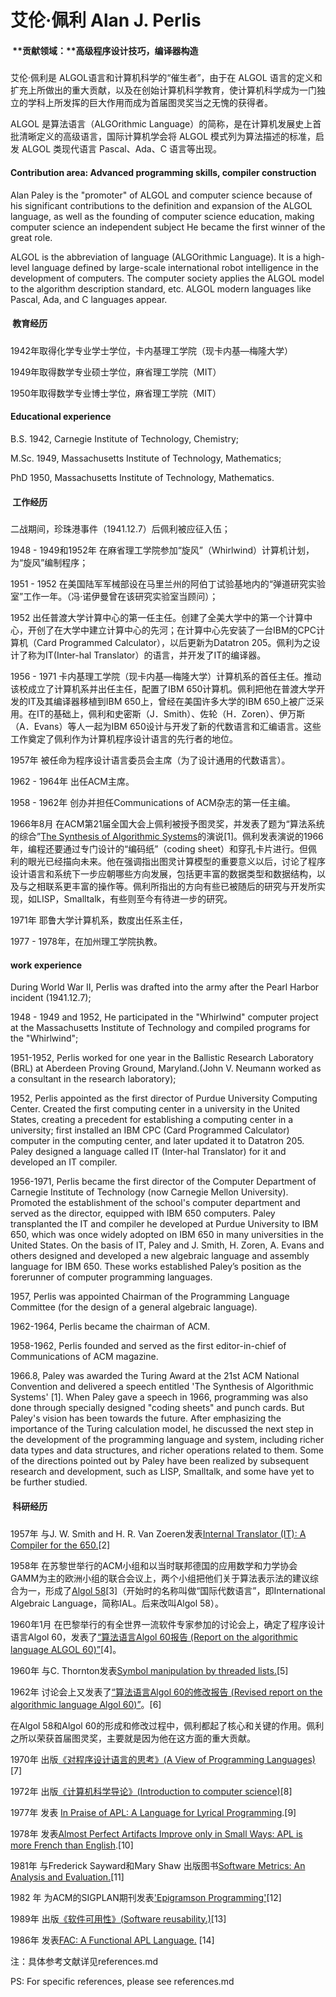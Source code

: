 # 艾伦·佩利 Alan J. Perlis

 

#### **** **贡献领域：**高级程序设计技巧，编译器构造

艾伦·佩利是 ALGOL语言和计算机科学的“催生者”，由于在 ALGOL 语言的定义和扩充上所做出的重大贡献，以及在创始计算机科学教育，使计算机科学成为一门独立的学科上所发挥的巨大作用而成为首届图灵奖当之无愧的获得者。

ALGOL 是算法语言（ALGOrithmic Language）的简称，是在计算机发展史上首批清晰定义的高级语言，国际计算机学会将 ALGOL 模式列为算法描述的标准，启发 ALGOL 类现代语言 Pascal、Ada、C 语言等出现。

#### Contribution area: Advanced programming skills, compiler construction

Alan Paley is the "promoter" of ALGOL and computer science because of his significant contributions to the definition and expansion of the ALGOL language, as well as the founding of computer science education, making computer science an independent subject He became the first winner of the great role.

ALGOL is the abbreviation of language (ALGOrithmic Language). It is a high-level language defined by large-scale international robot intelligence in the development of computers. The computer society applies the ALGOL model to the algorithm description standard, etc. ALGOL modern languages like Pascal, Ada, and C languages appear.



#### **** **教育经历**

1942年取得化学专业学士学位，卡内基理工学院（现卡内基—梅隆大学）

1949年取得数学专业硕士学位，麻省理工学院（MIT）

1950年取得数学专业博士学位，麻省理工学院（MIT）

#### Educational experience

B.S. 1942, Carnegie Institute of Technology, Chemistry; 

M.Sc. 1949, Massachusetts Institute of Technology, Mathematics;

PhD 1950, Massachusetts Institute of Technology, Mathematics. 



#### **** **工作经历**

二战期间，珍珠港事件（1941.12.7）后佩利被应征入伍；

1948 - 1949和1952年 在麻省理工学院参加“旋风”（Whirlwind）计算机计划，为“旋风”编制程序；

1951 - 1952 在美国陆军军械部设在马里兰州的阿伯丁试验基地内的“弹道研究实验室”工作一年。（冯·诺伊曼曾在该研究实验室当顾问）；

1952 出任普渡大学计算中心的第一任主任。创建了全美大学中的第一个计算中心，开创了在大学中建立计算中心的先河；在计算中心先安装了一台IBM的CPC计算机（Card Programmed Calculator），以后更新为Datatron 205。佩利为之设计了称为IT(Inter-hal Translator）的语言，并开发了IT的编译器。

1956 - 1971 卡内基理工学院（现卡内基—梅隆大学）计算机系的首任主任。推动该校成立了计算机系并出任主任，配置了IBM 650计算机。佩利把他在普渡大学开发的IT及其编译器移植到IBM 650上，曾经在美国许多大学的IBM 650上被广泛采用。在IT的基础上，佩利和史密斯（J．Smith）、佐轮（H．Zoren）、伊万斯（A．Evans）等人一起为IBM 650设计与开发了新的代数语言和汇编语言。这些工作奠定了佩利作为计算机程序设计语言的先行者的地位。

1957年 被任命为程序设计语言委员会主席（为了设计通用的代数语言）。

1962 - 1964年 出任ACM主席。

1958 - 1962年 创办并担任Communications of ACM杂志的第一任主编。

1966年8月 在ACM第21届全国大会上佩利被授予图灵奖，并发表了题为“算法系统的综合”[The Synthesis of Algorithmic Systems](https://dl.acm.org/doi/abs/10.1145/800256.810673)的演说[1]。佩利发表演说的1966年，编程还要通过专门设计的“编码纸”（coding sheet）和穿孔卡片进行。但佩利的眼光已经描向未来。他在强调指出图灵计算模型的重要意义以后，讨论了程序设计语言和系统下一步应朝哪些方向发展，包括更丰富的数据类型和数据结构，以及与之相联系更丰富的操作等。佩利所指出的方向有些已被随后的研究与开发所实现，如LISP，Smalltalk，有些则至今有待进一步的研究。

1971年 耶鲁大学计算机系，数度出任系主任，

1977 - 1978年，在加州理工学院执教。

#### work experience

During World War II, Perlis was drafted into the army after the Pearl Harbor incident (1941.12.7);

1948 - 1949 and 1952, He participated in the "Whirlwind" computer project at the Massachusetts Institute of Technology and compiled programs for the "Whirlwind";

1951-1952, Perlis worked for one year  in the Ballistic Research Laboratory (BRL) at Aberdeen Proving Ground, Maryland.(John V. Neumann worked as a consultant in the research laboratory);

1952, Perlis appointed as the first director of Purdue University Computing Center. Created the first computing center in a university in the United States, creating a precedent for establishing a computing center in a university; first installed an IBM CPC (Card Programmed Calculator) computer in the computing center, and later updated it to Datatron 205. Paley designed a language called IT (Inter-hal Translator) for it and developed an IT compiler.

1956-1971, Perlis became the first director of the Computer Department of Carnegie Institute of Technology (now Carnegie Mellon University). Promoted the establishment of the school's computer department and served as the director, equipped with IBM 650 computers. Paley transplanted the IT and compiler he developed at Purdue University to IBM 650, which was once widely adopted on IBM 650 in many universities in the United States. On the basis of IT, Paley and J. Smith, H. Zoren, A. Evans and others designed and developed a new algebraic language and assembly language for IBM 650. These works established Paley’s position as the forerunner of computer programming languages.

1957, Perlis was appointed Chairman of the Programming Language Committee (for the design of a general algebraic language).

1962-1964, Perlis became the chairman of ACM.

1958-1962, Perlis founded and served as the first editor-in-chief of Communications of ACM magazine.

1966.8, Paley was awarded the Turing Award at the 21st ACM National Convention and delivered a speech entitled 'The Synthesis of Algorithmic Systems' [1]. When Paley gave a speech in 1966, programming was also done through specially designed "coding sheets" and punch cards. But Paley's vision has been towards the future. After emphasizing the importance of the Turing calculation model, he discussed the next step in the development of the programming language and system, including richer data types and data structures, and richer operations related to them. Some of the directions pointed out by Paley have been realized by subsequent research and development, such as LISP, Smalltalk, and some have yet to be further studied.



#### **** **科研经历**

1957年 与J. W. Smith and H. R. Van Zoeren发表[Internal Translator (IT): A Compiler for the 650.](http://www.bitsavers.org/pdf/ibm/650/CarnegieInternalTranslator.pdf)[2]

1958年 在苏黎世举行的ACM小组和以当时联邦德国的应用数学和力学协会GAMM为主的欧洲小组的联合会议上，两个小组把他们关于算法表示法的建议综合为一，形成了[Algol 58](https://dl.acm.org/doi/abs/10.1145/377924.594925)[3]（开始时的名称叫做“国际代数语言”，即International Algebraic Language，简称IAL。后来改叫Algol 58）。

1960年1月 在巴黎举行的有全世界一流软件专家参加的讨论会上，确定了程序设计语言Algol 60，发表了[“算法语言Algol 60报告 (Report on the algorithmic language ALGOL 60)”](https://link.springer.com/article/10.1007%2FBF01386216)[4]。

1960年 与C. Thornton发表[Symbol manipulation by threaded lists.](https://dl.acm.org/doi/abs/10.1145/367177.367202)[5]

1962年 讨论会上又发表了[“算法语言Algol 60的修改报告 (Revised report on the algorithmic language Algol 60)”](https://academic.oup.com/comjnl/article/5/4/349/316410?login=true)。[6]

在Algol 58和Algol 60的形成和修改过程中，佩利都起了核心和关键的作用。佩利之所以荣获首届图灵奖，主要就是因为他在这方面的重大贡献。

1970年 出版[《对程序设计语言的思考》(A View of Programming Languages)](https://apps.dtic.mil/sti/citations/AD0712565)[7]

1972年 出版[《计算机科学导论》(Introduction to computer science)](https://books.google.com/books/about/Introduction_to_Computer_Science.html?id=dRMpAQAAMAAJ)[8]

1977年 发表 [In Praise of APL: A Language for Lyrical Programming](http://www.jsoftware.com/papers/perlis77.htm).[9]

1978年 发表[Almost Perfect Artifacts Improve only in Small Ways: APL is more French than English](http://www.jsoftware.com/papers/perlis78.htm).[10]

1981年 与Frederick Sayward和Mary Shaw 出版图书[Software Metrics: An Analysis and Evaluation.](https://books.google.com/books?hl=zh-CN&lr=&id=9dNw2_RYNLYC&oi=fnd&pg=PR7&dq=Software+metrics:+an+analysis+and+evaluation+(Vol.+5).&ots=aitkcwzFZm&sig=Y3vQYfimYpbfRnxVpmceWKxtADI#v=onepage&q=Software%20metrics%3A%20an%20analysis%20and%20evaluation%20(Vol.%205).&f=false)[11]

1982 年 为ACM的SIGPLAN期刊发表['Epigramson Programming'](https://dl.acm.org/doi/abs/10.1145/947955.1083808)[12]

1989年 出版[《软件可用性》(Software reusability.)](https://dl.acm.org/doi/abs/10.1145/73103)[13]

1986年 发表[FAC: A Functional APL Language.](https://ieeexplore.ieee.org/abstract/document/1695470) [14]

注：具体参考文献详见references.md

PS: For specific references, please see references.md